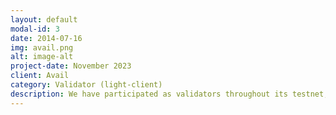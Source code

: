 ```yaml
---
layout: default
modal-id: 3
date: 2014-07-16
img: avail.png
alt: image-alt
project-date: November 2023
client: Avail
category: Validator (light-client)
description: We have participated as validators throughout its testnet, class-nodes challenge, staying active with an uptime of 99%. We are waiting to start the validator on the mainnet.
---
```

